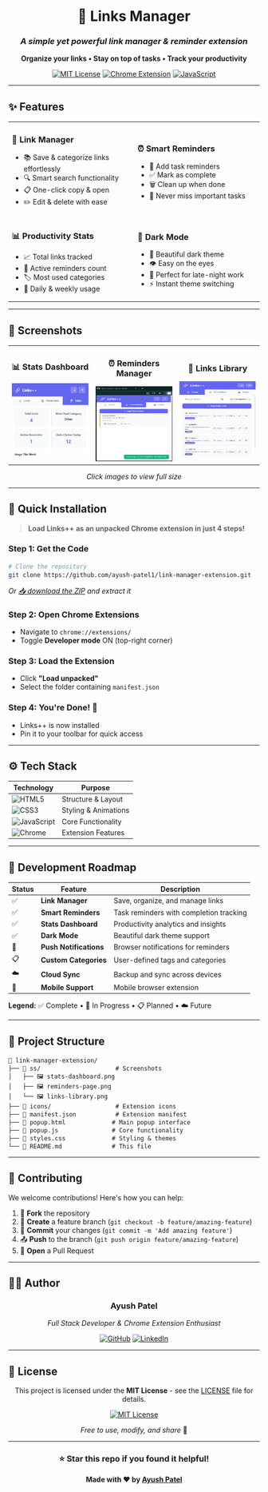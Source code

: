 <div align="center">

# 🔗 Links Manager

### *A simple yet powerful link manager & reminder extension*

**Organize your links • Stay on top of tasks • Track your productivity**

[![MIT License](https://img.shields.io/badge/License-MIT-green.svg)](https://choosealicense.com/licenses/mit/)
[![Chrome Extension](https://img.shields.io/badge/Chrome-Extension-blue.svg)](https://developer.chrome.com/docs/extensions/)
[![JavaScript](https://img.shields.io/badge/JavaScript-ES6+-yellow.svg)](https://developer.mozilla.org/en-US/docs/Web/JavaScript)

---

</div>

## ✨ **Features**

<table>
<tr>
<td width="50%">

### 🔗 **Link Manager**
- 📚 Save & categorize links effortlessly
- 🔍 Smart search functionality
- 📋 One-click copy & open
- ✏️ Edit & delete with ease

</td>
<td width="50%">

### ⏰ **Smart Reminders**
- 🎯 Add task reminders
- ✅ Mark as complete
- 🗑️ Clean up when done
- 📅 Never miss important tasks

</td>
</tr>
<tr>
<td width="50%">

### 📊 **Productivity Stats**
- 📈 Total links tracked
- 🔔 Active reminders count
- 🏷️ Most used categories
- 📱 Daily & weekly usage

</td>
<td width="50%">

### 🌙 **Dark Mode**
- 🎨 Beautiful dark theme
- 👁️ Easy on the eyes
- 🌃 Perfect for late-night work
- ⚡ Instant theme switching

</td>
</tr>
</table>

---

## 📸 **Screenshots**

<div align="center">

<table>
<tr>
<td align="center" width="33%">

### 📊 **Stats Dashboard**
<img src="./ss/stats-dashboard.png" alt="Stats Dashboard" width="250" height="150">

</td>
<td align="center" width="33%">

### ⏰ **Reminders Manager**
<img src="./ss/reminders-page.png" alt="Reminders Manager" width="250" height="150">

</td>
<td align="center" width="33%">

### 🔗 **Links Library**
<img src="./ss/links-library.png" alt="Links Library" width="250" height="150">

</td>
</tr>
</table>

*Click images to view full size*

</div>

---

## 🚀 **Quick Installation**

> **Load Links++ as an unpacked Chrome extension in just 4 steps!**

### **Step 1:** Get the Code
```bash
# Clone the repository
git clone https://github.com/ayush-patel1/link-manager-extension.git
```
*Or [📥 download the ZIP](https://github.com/ayush-patel1/link-manager-extension/archive/refs/heads/main.zip) and extract it*

### **Step 2:** Open Chrome Extensions
- Navigate to `chrome://extensions/`
- Toggle **Developer mode** ON (top-right corner)

### **Step 3:** Load the Extension
- Click **"Load unpacked"**
- Select the folder containing `manifest.json`

### **Step 4:** You're Done! 🎉
- Links++ is now installed
- Pin it to your toolbar for quick access

---

## ⚙️ **Tech Stack**

<div align="center">

| Technology | Purpose |
|------------|---------|
| ![HTML5](https://img.shields.io/badge/HTML5-E34F26?style=for-the-badge&logo=html5&logoColor=white) | Structure & Layout |
| ![CSS3](https://img.shields.io/badge/CSS3-1572B6?style=for-the-badge&logo=css3&logoColor=white) | Styling & Animations |
| ![JavaScript](https://img.shields.io/badge/JavaScript-F7DF1E?style=for-the-badge&logo=javascript&logoColor=black) | Core Functionality |
| ![Chrome](https://img.shields.io/badge/Chrome_APIs-4285F4?style=for-the-badge&logo=googlechrome&logoColor=white) | Extension Features |

</div>

---

## 📌 **Development Roadmap**

<div align="center">

| Status | Feature | Description |
|--------|---------|-------------|
| ✅ | **Link Manager** | Save, organize, and manage links |
| ✅ | **Smart Reminders** | Task reminders with completion tracking |
| ✅ | **Stats Dashboard** | Productivity analytics and insights |
| ✅ | **Dark Mode** | Beautiful dark theme support |
| 🔄 | **Push Notifications** | Browser notifications for reminders |
| 📋 | **Custom Categories** | User-defined tags and categories |
| ☁️ | **Cloud Sync** | Backup and sync across devices |
| 📱 | **Mobile Support** | Mobile browser extension |

</div>

**Legend:** ✅ Complete • 🔄 In Progress • 📋 Planned • ☁️ Future

---

## 📂 **Project Structure**

```
📁 link-manager-extension/
├── 📁 ss/                     # Screenshots
│   ├── 🖼️ stats-dashboard.png
│   ├── 🖼️ reminders-page.png
│   └── 🖼️ links-library.png
├── 📁 icons/                  # Extension icons
├── 📄 manifest.json           # Extension manifest
├── 📄 popup.html             # Main popup interface
├── 📄 popup.js               # Core functionality
├── 📄 styles.css             # Styling & themes
└── 📄 README.md              # This file
```

---

## 🤝 **Contributing**

We welcome contributions! Here's how you can help:

1. 🍴 **Fork** the repository
2. 🌿 **Create** a feature branch (`git checkout -b feature/amazing-feature`)
3. 💾 **Commit** your changes (`git commit -m 'Add amazing feature'`)
4. 📤 **Push** to the branch (`git push origin feature/amazing-feature`)
5. 🔄 **Open** a Pull Request

---

## 🧑‍💻 **Author**

<div align="center">

### **Ayush Patel**

*Full Stack Developer & Chrome Extension Enthusiast*

[![GitHub](https://img.shields.io/badge/GitHub-100000?style=for-the-badge&logo=github&logoColor=white)](https://github.com/ayush-patel1)
[![LinkedIn](https://img.shields.io/badge/LinkedIn-0077B5?style=for-the-badge&logo=linkedin&logoColor=white)](https://www.linkedin.com/in/ayush-patel05/)

</div>

---

## 📄 **License**

<div align="center">

This project is licensed under the **MIT License** - see the [LICENSE](LICENSE) file for details.

[![MIT License](https://img.shields.io/badge/License-MIT-green.svg?style=for-the-badge)](https://choosealicense.com/licenses/mit/)

*Free to use, modify, and share* 🎉

</div>

---

<div align="center">

### ⭐ **Star this repo if you found it helpful!**

**Made with ❤️ by [Ayush Patel](https://github.com/ayush-patel1)**

</div>

